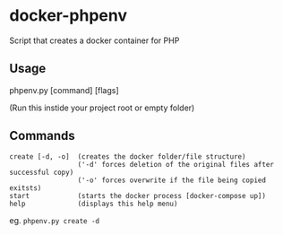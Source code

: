 # docker-phpenv
Script that creates a docker container for PHP

## Usage

phpenv.py [command] [flags]

(Run this instide your project root or empty folder)


## Commands
  ```
create [-d, -o]  (creates the docker folder/file structure)
                   ('-d' forces deletion of the original files after successful copy)
                   ('-o' forces overwrite if the file being copied exitsts)
start            (starts the docker process [docker-compose up])
help             (displays this help menu)
```
eg. `phpenv.py create -d`
